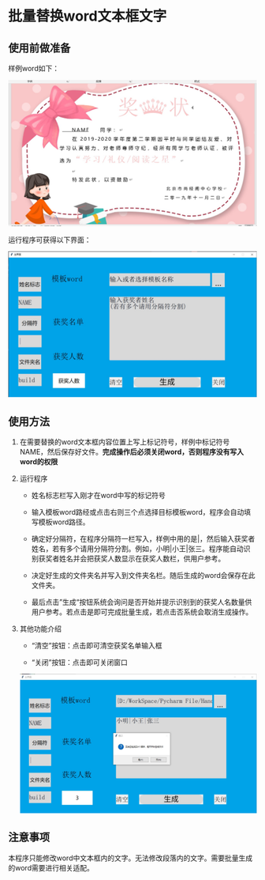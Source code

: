 # 批量替换word文本框文字

## 使用前做准备

样例word如下：

![样例word](https://github.com/QJustice/HandleWord/blob/master/READMEFiles/word_image.jpg "word")

运行程序可获得以下界面：

![运行图](https://github.com/QJustice/HandleWord/blob/master/READMEFiles/run.jpg "初次运行")

## 使用方法

1. 在需要替换的word文本框内容位置上写上标记符号，样例中标记符号NAME，然后保存好文件。**完成操作后必须关闭word，否则程序没有写入word的权限**

2. 运行程序
   
   + 姓名标志栏写入刚才在word中写的标记符号
   
   + 输入模板word路经或点击右则三个点选择目标模板word，程序会自动填写模板word路径。
   
   + 确定好分隔符，在程序分隔符一栏写入，样例中用的是|，然后输入获奖者姓名，若有多个请用分隔符分割。例如，小明|小王|张三。程序能自动识别获奖者姓名并会把获奖人数显示在获奖人数栏，供用户参考。
   
   + 决定好生成的文件夹名并写入到文件夹名栏。随后生成的word会保存在此文件夹。
   
   + 最后点击”生成“按钮系统会询问是否开始并提示识别到的获奖人名数量供用户参考。若点击是即可完成批量生成，若点击否系统会取消生成操作。

3. 其他功能介绍
   
   + “清空”按钮：点击即可清空获奖名单输入框
   
   + “关闭”按钮：点击即可关闭窗口
   
   ![运行效果图](https://github.com/QJustice/HandleWord/blob/master/READMEFiles/run_image.jpg)

## 注意事项

本程序只能修改word中文本框内的文字。无法修改段落内的文字。需要批量生成的word需要进行相关适配。

